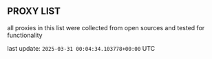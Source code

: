 ## PROXY LIST

all proxies in this list were collected from open sources and tested for functionality

last update: `2025-03-31 00:04:34.103778+00:00` UTC